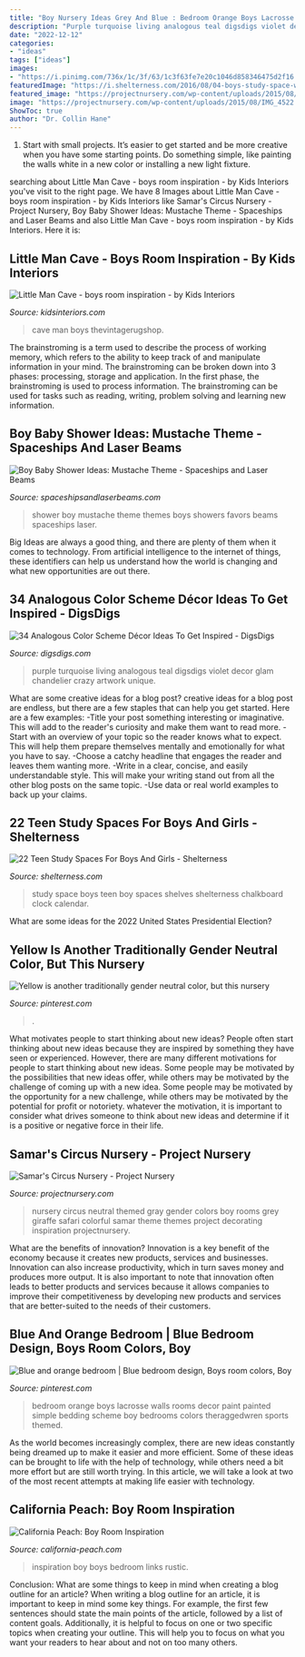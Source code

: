 ```yaml
---
title: "Boy Nursery Ideas Grey And Blue : Bedroom Orange Boys Lacrosse Walls Rooms Decor Paint Painted Simple Bedding Scheme Boy Bedrooms Colors Theraggedwren Sports Themed"
description: "Purple turquoise living analogous teal digsdigs violet decor glam chandelier crazy artwork unique"
date: "2022-12-12"
categories:
- "ideas"
tags: ["ideas"]
images:
- "https://i.pinimg.com/736x/1c/3f/63/1c3f63fe7e20c1046d858346475d2f16.jpg"
featuredImage: "https://i.shelterness.com/2016/08/04-boys-study-space-with-a-magnet-board-and-sport-trophies-on-the-shelves.jpg"
featured_image: "https://projectnursery.com/wp-content/uploads/2015/08/IMG_4522.jpg"
image: "https://projectnursery.com/wp-content/uploads/2015/08/IMG_4522.jpg"
ShowToc: true
author: "Dr. Collin Hane"
---
```



1. Start with small projects. It’s easier to get started and be more creative when you have some starting points. Do something simple, like painting the walls white in a new color or installing a new light fixture. 

	

		
searching about Little Man Cave - boys room inspiration - by Kids Interiors you've visit to the right page. We have 8 Images about Little Man Cave - boys room inspiration - by Kids Interiors like Samar&#039;s Circus Nursery - Project Nursery, Boy Baby Shower Ideas: Mustache Theme - Spaceships and Laser Beams and also Little Man Cave - boys room inspiration - by Kids Interiors. Here it is:
		
    
## Little Man Cave - Boys Room Inspiration - By Kids Interiors

<img loading=lazy src="https://www.kidsinteriors.com/wp-content/uploads/2017/01/bold-colour-2.png" onerror="this.onerror=null;this.src='https://tse4.mm.bing.net/th?id=OIP.2uXNlge2Vt6r-Nf5lWZRTwHaJu&amp;pid=15.1';" alt="Little Man Cave - boys room inspiration - by Kids Interiors">

_Source: kidsinteriors.com_

>cave man boys thevintagerugshop. 

	

The brainstroming is a term used to describe the process of working memory, which refers to the ability to keep track of and manipulate information in your mind. The brainstroming can be broken down into 3 phases: processing, storage and application. In the first phase, the brainstroming is used to process information. The brainstroming can be used for tasks such as reading, writing, problem solving and learning new information.

    
## Boy Baby Shower Ideas: Mustache Theme - Spaceships And Laser Beams

<img loading=lazy src="https://spaceshipsandlaserbeams.com/wp-content/uploads/2015/09/boy-baby-shower-ideas-mustache-theme.jpg" onerror="this.onerror=null;this.src='https://tse2.mm.bing.net/th?id=OIP.hMYiX5MJK1fszZP2QuZqRwHaKl&amp;pid=15.1';" alt="Boy Baby Shower Ideas: Mustache Theme - Spaceships and Laser Beams">

_Source: spaceshipsandlaserbeams.com_

>shower boy mustache theme themes boys showers favors beams spaceships laser. 

	

Big Ideas are always a good thing, and there are plenty of them when it comes to technology. From artificial intelligence to the internet of things, these identifiers can help us understand how the world is changing and what new opportunities are out there.

    
## 34 Analogous Color Scheme Décor Ideas To Get Inspired - DigsDigs

<img loading=lazy src="https://www.digsdigs.com/photos/2017/02/25-bold-turquoise-and-purple-boys-room-decor-with-creamy-shades.jpg" onerror="this.onerror=null;this.src='https://tse1.mm.bing.net/th?id=OIP.8sUofaPOn5nzEF1NtqA1CQHaJ4&amp;pid=15.1';" alt="34 Analogous Color Scheme Décor Ideas To Get Inspired - DigsDigs">

_Source: digsdigs.com_

>purple turquoise living analogous teal digsdigs violet decor glam chandelier crazy artwork unique. 

	

What are some creative ideas for a blog post?
creative ideas for a blog post are endless, but there are a few staples that can help you get started. Here are a few examples: 
-Title your post something interesting or imaginative. This will add to the reader's curiosity and make them want to read more. 
-Start with an overview of your topic so the reader knows what to expect. This will help them prepare themselves mentally and emotionally for what you have to say. 
-Choose a catchy headline that engages the reader and leaves them wanting more. 
-Write in a clear, concise, and easily understandable style. This will make your writing stand out from all the other blog posts on the same topic. 
-Use data or real world examples to back up your claims.

    
## 22 Teen Study Spaces For Boys And Girls - Shelterness

<img loading=lazy src="https://i.shelterness.com/2016/08/04-boys-study-space-with-a-magnet-board-and-sport-trophies-on-the-shelves.jpg" onerror="this.onerror=null;this.src='https://tse3.mm.bing.net/th?id=OIP.rmo61PA40rpg5zo7pIF3NAHaKz&amp;pid=15.1';" alt="22 Teen Study Spaces For Boys And Girls - Shelterness">

_Source: shelterness.com_

>study space boys teen boy spaces shelves shelterness chalkboard clock calendar. 

	

What are some ideas for the 2022 United States Presidential Election?

    
## Yellow Is Another Traditionally Gender Neutral Color, But This Nursery

<img loading=lazy src="https://i.pinimg.com/736x/1c/3f/63/1c3f63fe7e20c1046d858346475d2f16.jpg" onerror="this.onerror=null;this.src='https://tse2.mm.bing.net/th?id=OIP.NSB0NHzgSsi048sG8ECDHQHaLH&amp;pid=15.1';" alt="Yellow is another traditionally gender neutral color, but this nursery">

_Source: pinterest.com_

>. 

	

What motivates people to start thinking about new ideas?
People often start thinking about new ideas because they are inspired by something they have seen or experienced. However, there are many different motivations for people to start thinking about new ideas. Some people may be motivated by the possibilities that new ideas offer, while others may be motivated by the challenge of coming up with a new idea. Some people may be motivated by the opportunity for a new challenge, while others may be motivated by the potential for profit or notoriety. whatever the motivation, it is important to consider what drives someone to think about new ideas and determine if it is a positive or negative force in their life.

    
## Samar&#039;s Circus Nursery - Project Nursery

<img loading=lazy src="https://projectnursery.com/wp-content/uploads/2015/08/IMG_4522.jpg" onerror="this.onerror=null;this.src='https://tse4.mm.bing.net/th?id=OIP._ihL2D9quF-vx47_v2xfOwHaJ4&amp;pid=15.1';" alt="Samar&#039;s Circus Nursery - Project Nursery">

_Source: projectnursery.com_

>nursery circus neutral themed gray gender colors boy rooms grey giraffe safari colorful samar theme themes project decorating inspiration projectnursery. 

	

What are the benefits of innovation?
Innovation is a key benefit of the economy because it creates new products, services and businesses. Innovation can also increase productivity, which in turn saves money and produces more output. It is also important to note that innovation often leads to better products and services because it allows companies to improve their competitiveness by developing new products and services that are better-suited to the needs of their customers.

    
## Blue And Orange Bedroom | Blue Bedroom Design, Boys Room Colors, Boy

<img loading=lazy src="https://i.pinimg.com/736x/09/af/e1/09afe176cd4eec38f413a86b7ff4cd9d--orange-bedrooms-orange-and-blue-bedroom.jpg" onerror="this.onerror=null;this.src='https://tse4.mm.bing.net/th?id=OIP.biknBxrHzZSLSDFvi30DIgDMEy&amp;pid=15.1';" alt="Blue and orange bedroom | Blue bedroom design, Boys room colors, Boy">

_Source: pinterest.com_

>bedroom orange boys lacrosse walls rooms decor paint painted simple bedding scheme boy bedrooms colors theraggedwren sports themed. 

	

As the world becomes increasingly complex, there are new ideas constantly being dreamed up to make it easier and more efficient. Some of these ideas can be brought to life with the help of technology, while others need a bit more effort but are still worth trying. In this article, we will take a look at two of the most recent attempts at making life easier with technology.

    
## California Peach: Boy Room Inspiration

<img loading=lazy src="http://4.bp.blogspot.com/-Z7FqcMFJJDE/Vhvg7WQYUiI/AAAAAAAAGwU/1uQc-52bUho/s1600/Contemporary.png" onerror="this.onerror=null;this.src='https://tse2.mm.bing.net/th?id=OIP.N-p9hxQtneti_nMuhWwgHQHaLH&amp;pid=15.1';" alt="California Peach: Boy Room Inspiration">

_Source: california-peach.com_

>inspiration boy boys bedroom links rustic. 

	

Conclusion: What are some things to keep in mind when creating a blog outline for an article?
When writing a blog outline for an article, it is important to keep in mind some key things. For example, the first few sentences should state the main points of the article, followed by a list of content goals. Additionally, it is helpful to focus on one or two specific topics when creating your outline. This will help you to focus on what you want your readers to hear about and not on too many others.

